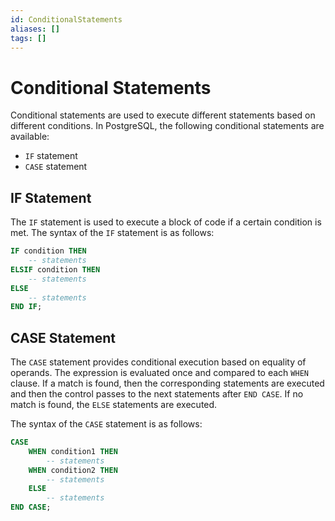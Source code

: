 ```yaml
---
id: ConditionalStatements
aliases: []
tags: []
---
```


# Conditional Statements

Conditional statements are used to execute different statements based on different conditions. In PostgreSQL, the following conditional statements are available:
- `IF` statement
- `CASE` statement

## IF Statement

The `IF` statement is used to execute a block of code if a certain condition is met. The syntax of the `IF` statement is as follows:

```sql
IF condition THEN
    -- statements
ELSIF condition THEN
    -- statements
ELSE
    -- statements
END IF;
```

## CASE Statement

The `CASE` statement provides conditional execution based on equality of operands. The expression is evaluated once and compared to each `WHEN` clause. If a match is found, then the corresponding statements are executed and then the control passes to the next statements after `END CASE`. If no match is found, the `ELSE` statements are executed.

The syntax of the `CASE` statement is as follows:

```SQL
CASE
    WHEN condition1 THEN
        -- statements
    WHEN condition2 THEN
        -- statements
    ELSE
        -- statements
END CASE;
```

